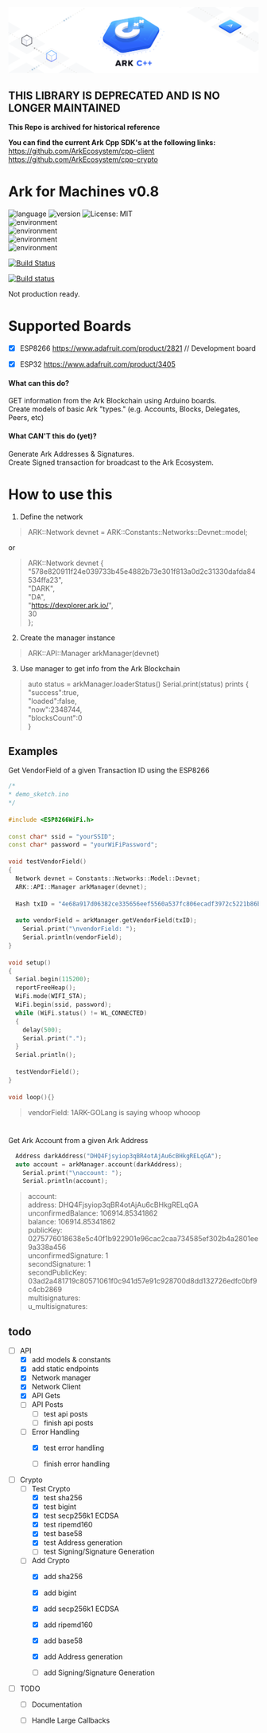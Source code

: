 <p align="center">
  <img src="https://github.com/Ark-IoT/ark-cpp/blob/master/ark_cpp_logo.png"/>
</p>


## THIS LIBRARY IS DEPRECATED AND IS NO LONGER MAINTAINED
**This Repo is archived for historical reference**

**You can find the current Ark Cpp SDK's at the following links:**  
https://github.com/ArkEcosystem/cpp-client  
https://github.com/ArkEcosystem/cpp-crypto

# Ark for Machines v0.8 

![language](https://img.shields.io/badge/language-Cpp/C++-blue.svg?style=flat) 
![version](https://img.shields.io/badge/version-v0.6.8-orange.svg?style=flat)
![License: MIT](https://img.shields.io/badge/license-MIT-BE90D4.svg?style=flat)  
![environment](https://img.shields.io/badge/environment-arduino-15909C.svg?style=flat)  
![environment](https://img.shields.io/badge/environment-linux-FF7F50.svg?style=flat)  
![environment](https://img.shields.io/badge/environment-macOS-blue.svg?style=flat)  
![environment](https://img.shields.io/badge/environment-windows-blue.svg?style=flat)  

[![Build Status](https://travis-ci.org/Ark-IoT/Ark-Cpp.svg?branch=master)](https://travis-ci.org/Ark-IoT/Ark-Cpp)  

[![Build status](https://ci.appveyor.com/api/projects/status/dtbx7xmu6m8fpdb7?svg=true)](https://ci.appveyor.com/project/Ark-IoT/ark-cpp)

Not production ready.  

# Supported Boards
- [X] ESP8266 https://www.adafruit.com/product/2821   // Development board
- [X] ESP32 https://www.adafruit.com/product/3405


#### What can this do?  
GET information from the Ark Blockchain using Arduino boards.  
Create models of basic Ark "types." (e.g. Accounts, Blocks, Delegates, Peers, etc)  

#### What CAN'T this do (yet)?  
Generate Ark Addresses & Signatures.  
Create Signed transaction for broadcast to the Ark Ecosystem.  


# How to use this

1) Define the network  
>  ARK::Network devnet = ARK::Constants::Networks::Devnet::model;  

or  

> ARK::Network devnet {  
  "578e820911f24e039733b45e4882b73e301f813a0d2c31330dafda84534ffa23",  
  "DARK",  
  "DѦ",  
  "https://dexplorer.ark.io/",  
  30  
};  



2) Create the manager instance  
> ARK::API::Manager arkManager(devnet)  

3) Use manager to get info from the Ark Blockchain  
> auto status = arkManager.loaderStatus()
> Serial.print(status) 
> prints {  
  "success":true,  
  "loaded":false,  
  "now":2348744,  
  "blocksCount":0  
}  



## Examples

Get VendorField of a given Transaction ID using the ESP8266
```cpp
/*
* demo_sketch.ino
*/

#include <ESP8266WiFi.h>

const char* ssid = "yourSSID";
const char* password = "yourWiFiPassword";

void testVendorField()
{
  Network devnet = Constants::Networks::Model::Devnet;
  ARK::API::Manager arkManager(devnet);

  Hash txID = "4e68a917d06382ce335656eef5560a537fc806ecadf3972c5221b86babecc63e";

  auto vendorField = arkManager.getVendorField(txID);
    Serial.print("\nvendorField: ");
    Serial.println(vendorField);
}

void setup()
{
  Serial.begin(115200);
  reportFreeHeap();
  WiFi.mode(WIFI_STA);
  WiFi.begin(ssid, password);
  while (WiFi.status() != WL_CONNECTED)
  {
    delay(500);
    Serial.print(".");
  }
  Serial.println();

  testVendorField();
}

void loop(){}

```
> vendorField: 1ARK-GOLang is saying whoop whooop  


#

Get Ark Account from a given Ark Address
```cpp
  Address darkAddress("DHQ4Fjsyiop3qBR4otAjAu6cBHkgRELqGA");
  auto account = arkManager.account(darkAddress);
    Serial.print("\naccount: ");
    Serial.println(account);
```
> account:  
> address: DHQ4Fjsyiop3qBR4otAjAu6cBHkgRELqGA  
> unconfirmedBalance: 106914.85341862  
> balance: 106914.85341862  
> publicKey: 0275776018638e5c40f1b922901e96cac2caa734585ef302b4a2801ee9a338a456  
> unconfirmedSignature: 1  
> secondSignature: 1  
> secondPublicKey: 03ad2a481719c80571061f0c941d57e91c928700d8dd132726edfc0bf9c4cb2869  
> multisignatures:  
> u_multisignatures:  


## todo

- [ ] API
  - [x] add models & constants
  - [x] add static endpoints
  - [x] Network manager
  - [X] Network Client
  - [X] API Gets
  - [ ] API Posts
    - [ ] test api posts
    - [ ] finish api posts
  - [ ] Error Handling
    - [X] test error handling
    - [ ] finish error handling


- [ ] Crypto
  - [ ] Test Crypto
    - [X] test sha256
    - [X] test bigint
    - [X] test secp256k1 ECDSA
    - [X] test ripemd160
    - [X] test base58
    - [X] test Address generation
    - [ ] test Signing/Signature Generation
  - [ ] Add Crypto
    - [X] add sha256
    - [X] add bigint
    - [X] add secp256k1 ECDSA
    - [X] add ripemd160
    - [X] add base58
    - [X] add Address generation
    - [ ] add Signing/Signature Generation


- [ ] TODO
  - [ ] Documentation 
  - [ ] Handle Large Callbacks 

